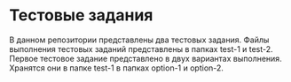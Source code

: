 # Тестовые задания
В данном репозитории представлены два тестовых задания. Файлы выполнения тестовых заданий представлены в папках test-1 и test-2.
Первое тестовое задание представлено в двух вариантах выполнения. Хранятся они в папке test-1 в папках option-1 и option-2.
